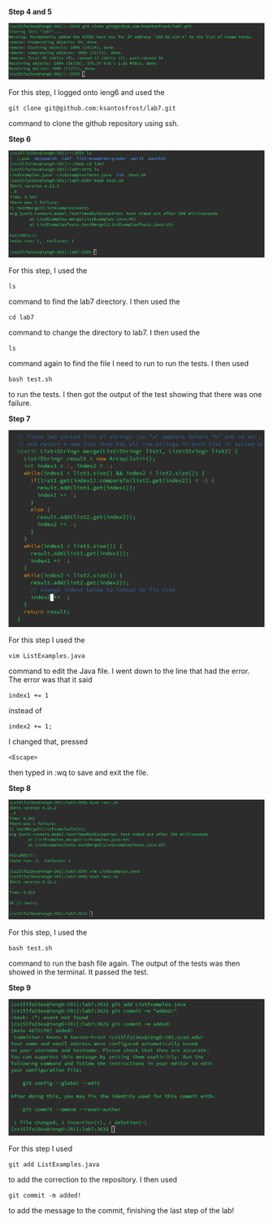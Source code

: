 **Step 4 and 5**

![step4](lab4ss/ss1.PNG)

For this step, I logged onto ieng6 and used the 
```
git clone git@github.com:ksantosfrost/lab7.git
```
command to clone the github repository using ssh. 

**Step 6**

![step6](lab4ss/ss2.PNG)

For this step, I used the
```
ls
```
command to find the lab7 directory. I then used the 
```
cd lab7
```
command to change the directory to lab7. I then used the 
```
ls
```
command again to find the file I need to run to run the tests. I then used 
```
bash test.sh
```
to run the tests. I then got the output of the test showing that there was one failure. 

**Step 7**

![step7](lab4ss/ss3.PNG)

For this step I used the 
```
vim ListExamples.java
```
command to edit the Java file. I went down to the line that had the error. The error was that it said 
```
index1 += 1
```
instead of 
```
index2 += 1; 
```
I changed that, pressed 

```
<Escape>
```
then typed in :wq to save and exit the file.

**Step 8**

![step8](lab4ss/ss4.PNG)

For this step, I used the 
```
bash test.sh
```
command to run the bash file again. The output of the tests was then showed in the terminal. It passed the test. 

**Step 9**

![step9](lab4ss/ss5.PNG)

For this step I used 
```
git add ListExamples.java
```
to add the correction to the repository. I then used 
```
git commit -m added!
```
to add the message to the commit, finishing the last step of the lab!
